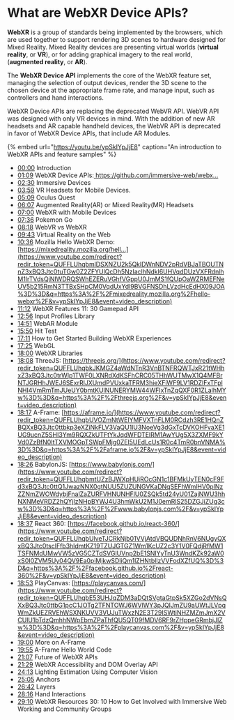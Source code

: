 # What are WebXR Device APIs?

 **WebXR** is a group of standards being implemented by the browsers, which are used together to support rendering 3D scenes to hardware designed for Mixed Reality. Mixed Reality devices are presenting virtual worlds \(**virtual reality**, or **VR**\), or for adding graphical imagery to the real world, \(**augmented reality**, or **AR**\). 

The **WebXR Device API** implements the core of the WebXR feature set, managing the selection of output devices, render the 3D scene to the chosen device at the appropriate frame rate, and manage input, such as controllers and hand interactions.

WebXR Device APIs are replacing the deprecated WebVR API. WebVR API was designed with only VR devices in mind. With the addition of new AR headsets and AR capable handheld devices, the WebVR API is deprecated in favor of WebXR Device APIs, that include AR Modules. 

{% embed url="https://youtu.be/ypSkIYpJjE8" caption="An introduction to WebXR APIs and feature samples" %}

* [00:00](https://www.youtube.com/watch?v=ypSkIYpJjE8&t=0s) Introduction 
* [01:09](https://www.youtube.com/watch?v=ypSkIYpJjE8&t=69s) WebXR Device APIs:[ https://github.com/immersive-web/webx... ](https://github.com/immersive-web/webxr/blob/master/explainer.md)
* [02:30](https://www.youtube.com/watch?v=ypSkIYpJjE8&t=150s) Immersive Devices 
* [03:59](https://www.youtube.com/watch?v=ypSkIYpJjE8&t=239s) VR Headsets for Mobile Devices. 
* [05:09](https://www.youtube.com/watch?v=ypSkIYpJjE8&t=309s) Oculus Quest 
* [06:07](https://www.youtube.com/watch?v=ypSkIYpJjE8&t=367s) Augmented Reality\(AR\) or Mixed Reality\(MR\) Headsets 
* [07:00](https://www.youtube.com/watch?v=ypSkIYpJjE8&t=420s) WebXR with Mobile Devices 
* [07:36](https://www.youtube.com/watch?v=ypSkIYpJjE8&t=456s) Pokemon Go 
* [08:18](https://www.youtube.com/watch?v=ypSkIYpJjE8&t=498s) WebVR vs WebXR 
* [09:43](https://www.youtube.com/watch?v=ypSkIYpJjE8&t=583s) Virtual Reality on the Web 
* [10:36](https://www.youtube.com/watch?v=ypSkIYpJjE8&t=636s) Mozilla Hello WebXR Demo: [https://mixedreality.mozilla.org/hell...](https://www.youtube.com/redirect?redir_token=QUFFLUhqbmlDSXNZU2k5QklDWnNDV2pRdVBJaTBOUTNnZ3xBQ3Jtc0tuTGw0Z2ZFYUlQcDh5NzlaclhNdkl6UHVqdDUzVXFRdnlhM1lrTVdsQjNIWDRQSWhEZERuVGhfVGppU0JmMS1fQUpOaWZRMEFNeUV5b215RmN3TTBxSHpCM0VqdUxYdl9BVGFNSDhLVzdHcEdHX09JOA%3D%3D&q=https%3A%2F%2Fmixedreality.mozilla.org%2Fhello-webxr%2F&v=ypSkIYpJjE8&event=video_description) 
* [11:12](https://www.youtube.com/watch?v=ypSkIYpJjE8&t=672s) WebXR Features 11: 30 Gamepad API 
* [12:56](https://www.youtube.com/watch?v=ypSkIYpJjE8&t=776s) Input Profiles Library 
* [14:51](https://www.youtube.com/watch?v=ypSkIYpJjE8&t=891s) WebAR Module 
* [15:50](https://www.youtube.com/watch?v=ypSkIYpJjE8&t=950s) Hit Test 
* [17:11](https://www.youtube.com/watch?v=ypSkIYpJjE8&t=1031s) How to Get Started Building WebXR Experiences 
* [17:25](https://www.youtube.com/watch?v=ypSkIYpJjE8&t=1045s) WebGL 
* [18:00](https://www.youtube.com/watch?v=ypSkIYpJjE8&t=1080s) WebXR Libraries 
* [18:08](https://www.youtube.com/watch?v=ypSkIYpJjE8&t=1088s) ThreeJS: [https://threejs.org/](https://www.youtube.com/redirect?redir_token=QUFFLUhqbkJKMGZ4aWdNTnR3VnBTNFRQWTJxR21tWHhxZ3xBQ3Jtc0trWlp1TWF0LXNRdXdKSFhCRC05THhWUTMwX1Q4MFBrNTJGRHhJWEJ6SExrRlJXUmdPVUxkaTFRM3hieXFiWF9LV1RDZlFxTFplNHI4VmRmTmJUeUY0bmtKUlNUNERYMW44WFIxTnZqQXF0R1ZLalhMYw%3D%3D&q=https%3A%2F%2Fthreejs.org%2F&v=ypSkIYpJjE8&event=video_description) 
* [18:17](https://www.youtube.com/watch?v=ypSkIYpJjE8&t=1097s) A-Frame: [https://aframe.io/](https://www.youtube.com/redirect?redir_token=QUFFLUhqbUVOZmNtWElYMFVXTnFLM0RCdzh3RE1HQnZBQXxBQ3Jtc0ttbkp3eXZiNkFLV3VaQU1lU3NoeVg3dGxTcDVKOHFvaXE1UG9ucnZ5SHI3Ym9RQXZkUTFtYkJqdWFDTElRM1AwYUg5X3ZXMF9kYVd0ZzBfN0ItTXVMOGpTSWpFMjg0ZEl5UEdLcUs1R0c4TmR0bnVNMA%3D%3D&q=https%3A%2F%2Faframe.io%2F&v=ypSkIYpJjE8&event=video_description) 
* [18:26](https://www.youtube.com/watch?v=ypSkIYpJjE8&t=1106s) BabylonJS: [https://www.babylonjs.com/](https://www.youtube.com/redirect?redir_token=QUFFLUhqbmtUZzBJWXpHUjROcGN1c1BFMkUyTEN0cF9Fd3xBQ3Jtc0ttQ1JwazNNX0gtNUU5ZUZUNGVKaDNqSEFhWmlHV0plNzZZNmZWOWdybjFnalZaZURFVHNUNHFlU0ZSQk5td24yU01ZajNWU3hhNXNMeVRDZ2hQYjlzNHpBYWJ4U3hmWkU2M1J0emRlS25DZGJiZUg3cw%3D%3D&q=https%3A%2F%2Fwww.babylonjs.com%2F&v=ypSkIYpJjE8&event=video_description) 
* [18:37](https://www.youtube.com/watch?v=ypSkIYpJjE8&t=1117s) React 360: [https://facebook.github.io/react-360/](https://www.youtube.com/redirect?redir_token=QUFFLUhqbUlveTJCRkNjb01VVjAtdVBQUDNhRnV6NUgyQXxBQ3Jtc0tsclFfb3hldmtKZ19TZUJGTGZ1Wm1KcUZ2c3Y1V0FQdjRfMW1TSFNMdUMwVW5zVG5CZTdSVGlUVnp2bE1SNlYyTnU3WndKZk92aW0xS0I0ZVM5Uy04QV9Ea0piMjkwSDliQm1lZHNtbllzVVFodXZfUQ%3D%3D&q=https%3A%2F%2Ffacebook.github.io%2Freact-360%2F&v=ypSkIYpJjE8&event=video_description) 
* [18:53](https://www.youtube.com/watch?v=ypSkIYpJjE8&t=1133s) PlayCanvas: [https://playcanvas.com/](https://www.youtube.com/redirect?redir_token=QUFFLUhqbE53UHJqZDM3aDQtSVgtaGtpSk5XZGo2dVNsQXxBQ3Jtc0ttbG1pcC1JOTg2TFNTOWJ6WVlWY3pJQlJmZU9aUWtJLVpqWmZkUEZRVEhWSXNKUVV3VUJuTWxzN2E3T29ISWtiNHZMZmJmX2VCUlU1bTdzQmhhNWpEbmZPaThfQU5QT09fMDV6RF9rZHppeGRmbjJlZw%3D%3D&q=https%3A%2F%2Fplaycanvas.com%2F&v=ypSkIYpJjE8&event=video_description) 
* [19:00](https://www.youtube.com/watch?v=ypSkIYpJjE8&t=1140s) More on A-Frame 
* [19:55](https://www.youtube.com/watch?v=ypSkIYpJjE8&t=1195s) A-Frame Hello World Code 
* [21:07](https://www.youtube.com/watch?v=ypSkIYpJjE8&t=1267s) Future of WebXR APIs 
* [21:29](https://www.youtube.com/watch?v=ypSkIYpJjE8&t=1289s) WebXR Accessibility and DOM Overlay API 
* [24:13](https://www.youtube.com/watch?v=ypSkIYpJjE8&t=1453s) Lighting Estimation Using Computer Vision 
* [25:05](https://www.youtube.com/watch?v=ypSkIYpJjE8&t=1505s) Anchors 
* [26:42](https://www.youtube.com/watch?v=ypSkIYpJjE8&t=1602s) Layers 
* [28:16](https://www.youtube.com/watch?v=ypSkIYpJjE8&t=1696s) Hand Interactions 
* [29:10](https://www.youtube.com/watch?v=ypSkIYpJjE8&t=1750s) WebXR Resources 30: 10 How to Get Involved with Immersive Web Working and Community Groups

